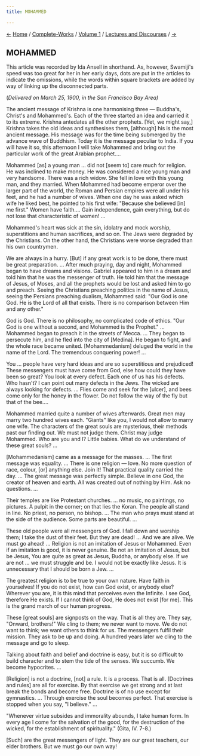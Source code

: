 ```yaml
---
title: MOHAMMED

---
```

<div>

[←](the_gita_iii.htm) [Home](../../../index.htm) /
[Complete-Works](../../complete_works.htm) / [Volume
1](../complete_works_v1_contents.htm) / [Lectures and
Discourses](lectures_and_discourses_contents.htm)
/ [→](vilvamangala.htm)

  

## MOHAMMED

This article was recorded by Ida Ansell in shorthand. As, however,
Swamiji's speed was too great for her in her early days, dots are put in
the articles to indicate the omissions, while the words within square
brackets are added by way of linking up the disconnected parts.

(*Delivered on March 25, 1900, in the San Francisco Bay Area)*

The ancient message of Krishna is one harmonising three — Buddha's,
Christ's and Mohammed's. Each of the three started an idea and carried
it to its extreme. Krishna antedates all the other prophets. \[Yet, we
might say,\] Krishna takes the old ideas and synthesises them,
\[although\] his is the most ancient message. His message was for the
time being submerged by the advance wave of Buddhism. Today it is the
message peculiar to India. If you will have it so, this afternoon I will
take Mohammed and bring out the particular work of the great Arabian
prophet....

Mohammed \[as\] a young man ... did not \[seem to\] care much for
religion. He was inclined to make money. He was considered a nice young
man and very handsome. There was a rich widow. She fell in love with
this young man, and they married. When Mohammed had become emperor over
the larger part of the world, the Roman and Persian empires were all
under his feet, and he had a number of wives. When one day he was asked
which wife he liked best, he pointed to his first wife: "Because she
believed \[in\] me first." Women have faith.... Gain independence, gain
everything, but do not lose that characteristic of women! ...

Mohammed's heart was sick at the sin, idolatry and mock worship,
superstitions and human sacrifices, and so on. The Jews were degraded by
the Christians. On the other hand, the Christians were worse degraded
than his own countrymen.

We are always in a hurry. \[But\] if any great work is to be done, there
must be great preparation. ... After much praying, day and night,
Mohammed began to have dreams and visions. Gabriel appeared to him in a
dream and told him that he was the messenger of truth. He told him that
the message of Jesus, of Moses, and all the prophets would be lost and
asked him to go and preach. Seeing the Christians preaching politics in
the name of Jesus, seeing the Persians preaching dualism, Mohammed said:
"Our God is one God. He is the Lord of all that exists. There is no
comparison between Him and any other."

God is God. There is no philosophy, no complicated code of ethics. "Our
God is one without a second, and Mohammed is the Prophet." ... Mohammed
began to preach it in the streets of Mecca. ... They began to persecute
him, and he fled into the city of \[Medina\]. He began to fight, and the
whole race became united. \[Mohammedanism\] deluged the world in the
name of the Lord. The tremendous conquering power! ...

You ... people have very hard ideas and are so superstitious and
prejudiced! These messengers must have come from God, else how could
they have been so great? You look at every defect. Each one of us has
his defects. Who hasn't? I can point out many defects in the Jews. The
wicked are always looking for defects. ... Flies come and seek for the
\[ulcer\], and bees come only for the honey in the flower. Do not follow
the way of the fly but that of the bee....

Mohammed married quite a number of wives afterwards. Great men may marry
two hundred wives each. "Giants" like you, I would not allow to marry
one wife. The characters of the great souls are mysterious, their
methods past our finding out. We must not judge them. Christ may judge
Mohammed. Who are you and I? Little babies. What do we understand of
these great souls? ...

\[Mohammedanism\] came as a message for the masses. ... The first
message was equality. ... There is one religion — love. No more question
of race, colour, \[or\] anything else. Join it! That practical quality
carried the day. ... The great message was perfectly simple. Believe in
one God, the creator of heaven and earth. All was created out of nothing
by Him. Ask no questions. ...

Their temples are like Protestant churches. ... no music, no paintings,
no pictures. A pulpit in the corner; on that lies the Koran. The people
all stand in line. No priest, no person, no bishop. ... The man who
prays must stand at the side of the audience. Some parts are beautiful.
...

These old people were all messengers of God. I fall down and worship
them; I take the dust of their feet. But they are dead! ... And we are
alive. We must go ahead! ... Religion is not an imitation of Jesus or
Mohammed. Even if an imitation is good, it is never genuine. Be not an
imitation of Jesus, but be Jesus, You are quite as great as Jesus,
Buddha, or anybody else. If we are not ... we must struggle and be. I
would not be exactly like Jesus. It is unnecessary that I should be born
a Jew. ...

The greatest religion is to be true to your own nature. Have faith in
yourselves! If you do not exist, how can God exist, or anybody else?
Wherever you are, it is this mind that perceives even the Infinite. I
see God, therefore He exists. If I cannot think of God, He does not
exist \[for me\]. This is the grand march of our human progress.

These \[great souls\] are signposts on the way. That is all they are.
They say, "Onward, brothers!" We cling to them; we never want to move.
We do not want to think; we want others to think for us. The messengers
fulfil their mission. They ask to be up and doing. A hundred years later
we cling to the message and go to sleep.

Talking about faith and belief and doctrine is easy, but it is so
difficult to build character and to stem the tide of the senses. We
succumb. We become hypocrites. ...

\[Religion\] is not a doctrine, \[not\] a rule. It is a process. That is
all. \[Doctrines and rules\] are all for exercise. By that exercise we
get strong and at last break the bonds and become free. Doctrine is of
no use except for gymnastics. ... Through exercise the soul becomes
perfect. That exercise is stopped when you say, "I believe." ...

"Whenever virtue subsides and immorality abounds, I take human form. In
every age I come for the salvation of the good, for the destruction of
the wicked, for the establishment of spirituality." (Gita, IV. 7-8.)

\[Such\] are the great messengers of light. They are our great teachers,
our elder brothers. But we must go our own way!

</div>
